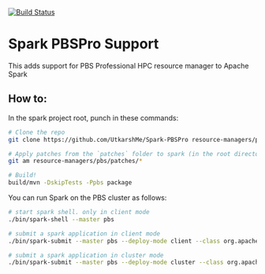 [![Build Status](https://travis-ci.com/UtkarshMe/Spark-PBSPro.svg?token=6cA7nqyyepjxqz4zK2sH&branch=master)](https://travis-ci.com/UtkarshMe/Spark-PBSPro)

# Spark PBSPro Support
This adds support for PBS Professional HPC resource manager to Apache Spark

## How to:
In the spark project root, punch in these commands:
```bash
# Clone the repo
git clone https://github.com/UtkarshMe/Spark-PBSPro resource-managers/pbs

# Apply patches from the `patches` folder to spark (in the root directory).
git am resource-managers/pbs/patches/*

# Build!
build/mvn -DskipTests -Ppbs package
```

You can run Spark on the PBS cluster as follows:
```bash
# start spark shell. only in client mode
./bin/spark-shell --master pbs

# submit a spark application in client mode
./bin/spark-submit --master pbs --deploy-mode client --class org.apache.spark.examples.SparkPi $SPARK_HOME/examples/target/scala-2.11/jars/spark-examples_2.11-2.4.0-SNAPSHOT.jar 100

# submit a spark application in cluster mode
./bin/spark-submit --master pbs --deploy-mode cluster --class org.apache.spark.examples.SparkPi $SPARK_HOME/examples/target/scala-2.11/jars/spark-examples_2.11-2.4.0-SNAPSHOT.jar 100
```
